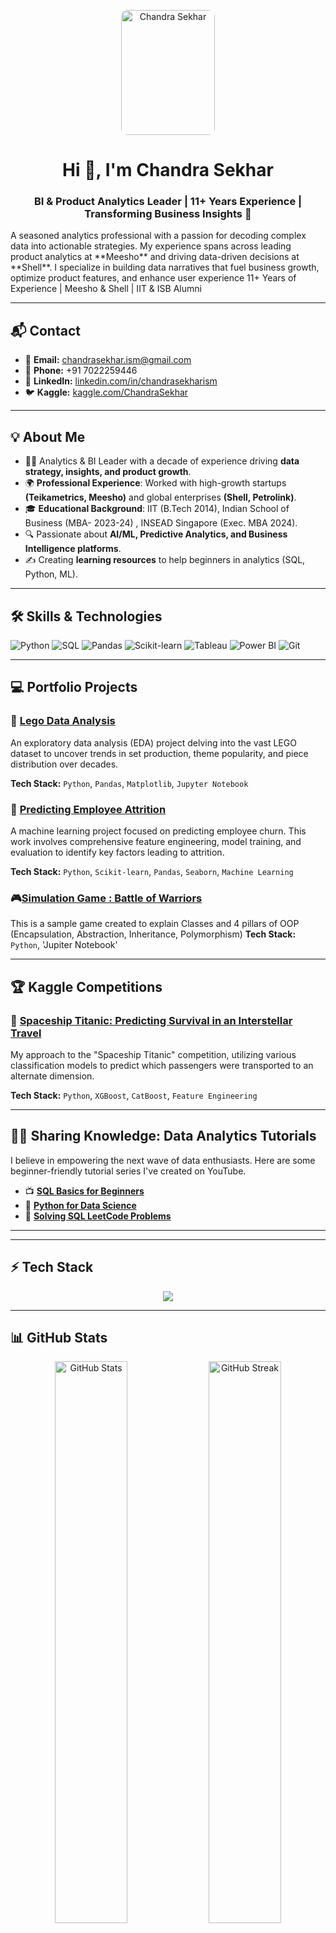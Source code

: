 <!-- Profile Banner / Image -->
<p align="center">
  <img src="https://github.com/user-attachments/assets/1e4be63f-67ec-47da-b97c-2d25999f156f" alt="Chandra Sekhar" width="150" height="200" style="border-radius: 10px;"/>
</p>
<h1 align="center">Hi 👋, I'm Chandra Sekhar</h1>

<h3 align="center">
BI & Product Analytics Leader | 11+ Years Experience | Transforming Business Insights 🚀 </h3>
A seasoned analytics professional with a passion for decoding complex data into actionable strategies. My experience spans across leading product analytics at **Meesho** and driving data-driven decisions at **Shell**. I specialize in building data narratives that fuel business growth, optimize product features, and enhance user experience
11+ Years of Experience | Meesho & Shell | IIT & ISB Alumni

---

## 📬 Contact
- 📧 **Email:** [chandrasekhar.ism@gmail.com](mailto:chandrasekhar.ism@gmail.com)  
- 📱 **Phone:** +91 7022259446  
- 💼 **LinkedIn:** [linkedin.com/in/chandrasekharism](https://www.linkedin.com/in/iamchandrasekhar/)  
- 🐦 **Kaggle:** [kaggle.com/ChandraSekhar](https://www.kaggle.com/chan4483)  

---

## 💡 About Me
- 🧑‍💼 Analytics & BI Leader with a decade of experience driving **data strategy, insights, and product growth**.  
- 🌍 **Professional Experience**: Worked with high-growth startups **(Teikametrics, Meesho)** and global enterprises **(Shell, Petrolink)**.  
- 🎓 **Educational Background**: IIT (B.Tech 2014),  Indian School of Business (MBA- 2023-24) , INSEAD Singapore (Exec. MBA 2024).  
- 🔍 Passionate about **AI/ML, Predictive Analytics, and Business Intelligence platforms**.  
- ✍️ Creating **learning resources** to help beginners in analytics (SQL, Python, ML).  

---

## 🛠️ Skills & Technologies

<p align="left">
  <img src="https://img.shields.io/badge/Python-3776AB?style=for-the-badge&logo=python&logoColor=white" alt="Python"/>
  <img src="https://img.shields.io/badge/SQL-4479A1?style=for-the-badge&logo=sql&logoColor=white" alt="SQL"/>
  <img src="https://img.shields.io/badge/Pandas-150458?style=for-the-badge&logo=pandas&logoColor=white" alt="Pandas"/>
  <img src="https://img.shields.io/badge/scikit--learn-F7931E?style=for-the-badge&logo=scikit-learn&logoColor=white" alt="Scikit-learn"/>
  <img src="https://img.shields.io/badge/Tableau-E97627?style=for-the-badge&logo=tableau&logoColor=white" alt="Tableau"/>
  <img src="https://img.shields.io/badge/Power_BI-F2C811?style=for-the-badge&logo=powerbi&logoColor=black" alt="Power BI"/>
  <img src="https://img.shields.io/badge/Git-F05032?style=for-the-badge&logo=git&logoColor=white" alt="Git"/>
</p>

---


## 💻 Portfolio Projects

### 🧩 [Lego Data Analysis](https://github.com/iamchansekhar/Lego-Data-analysis)
An exploratory data analysis (EDA) project delving into the vast LEGO dataset to uncover trends in set production, theme popularity, and piece distribution over decades.

**Tech Stack:** `Python`, `Pandas`, `Matplotlib`, `Jupyter Notebook`

### 🤖 [Predicting Employee Attrition](https://github.com/iamchansekhar/Predicting-Attrition-of-Employees)
A machine learning project focused on predicting employee churn. This work involves comprehensive feature engineering, model training, and evaluation to identify key factors leading to attrition.

**Tech Stack:** `Python`, `Scikit-learn`, `Pandas`, `Seaborn`, `Machine Learning`

### 🎮[Simulation Game : Battle of Warriors](https://github.com/iamchansekhar/Simulation-Game-in-Python)
This is a sample game created to explain Classes and 4 pillars of OOP (Encapsulation, Abstraction, Inheritance, Polymorphism)
**Tech Stack:** `Python`, 'Jupiter Notebook'


---

## 🏆 Kaggle Competitions

### 🚀 [Spaceship Titanic: Predicting Survival in an Interstellar Travel](https://www.kaggle.com/code/chan4483/titanic-spaceship-cs-v2)
My approach to the "Spaceship Titanic" competition, utilizing various classification models to predict which passengers were transported to an alternate dimension.

**Tech Stack:** `Python`, `XGBoost`, `CatBoost`, `Feature Engineering`

---

## 👨‍🏫 Sharing Knowledge: Data Analytics Tutorials

I believe in empowering the next wave of data enthusiasts. Here are some beginner-friendly tutorial series I've created on YouTube.

* 📺 **[SQL Basics for Beginners](https://www.youtube.com/playlist?list=PLvDM8-LZ_yFiG_MYoVttLNfwXVRlQ9uF5)**
* 🐍 **[Python for Data Science](https://www.youtube.com/playlist?list=PLvDM8-LZ_yFi-xonbHk13nUXvoprVMQXC)**
* 🧠 **[Solving SQL LeetCode Problems](https://www.youtube.com/playlist?list=PLvDM8-LZ_yFifOaG_vHIU4P_i-rTmvvkH)**

---
---

## ⚡ Tech Stack
<p align="center">
  <img src="https://skillicons.dev/icons?i=python,sql,looker,tableau,github,git,aws,azure,linux,postgresql,databricks,snowflake" />
</p>

---

## 📊 GitHub Stats
<p align="center">
  <img src="https://github-readme-stats.vercel.app/api?username=iamchansekhar&show_icons=true&theme=tokyonight" alt="GitHub Stats" width="48%"/>
  <img src="https://github-readme-streak-stats.herokuapp.com/?user=iamchansekhar&theme=tokyonight" alt="GitHub Streak" width="48%"/>
</p>

---
✨ *“Turning Data into Action – that’s the foundation of business success.”* ✨
